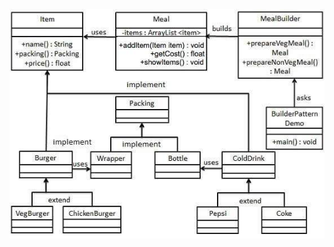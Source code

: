 ![](https://github.com/learniteasy/design-patterns/blob/master/docs/builder_pattern_uml_diagram.jpg?raw=true)
